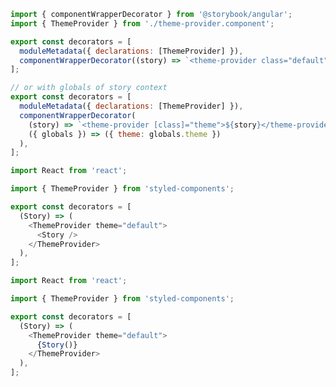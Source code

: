 ```js filename=".storybook/preview.js" renderer="angular" language="ts"
import { componentWrapperDecorator } from '@storybook/angular';
import { ThemeProvider } from './theme-provider.component';

export const decorators = [
  moduleMetadata({ declarations: [ThemeProvider] }),
  componentWrapperDecorator((story) => `<theme-provider class="default">${story}</theme-provider>`),
];

// or with globals of story context
export const decorators = [
  moduleMetadata({ declarations: [ThemeProvider] }),
  componentWrapperDecorator(
    (story) => `<theme-provider [class]="theme">${story}</theme-provider>`,
    ({ globals }) => ({ theme: globals.theme })
  ),
];
```
```js filename=".storybook/preview.js" renderer="react" language="js"
import React from 'react';

import { ThemeProvider } from 'styled-components';

export const decorators = [
  (Story) => (
    <ThemeProvider theme="default">
      <Story />
    </ThemeProvider>
  ),
];
```
```js filename=".storybook/preview.js" renderer="react" language="js" tabTitle="story-function"
import React from 'react';

import { ThemeProvider } from 'styled-components';

export const decorators = [
  (Story) => (
    <ThemeProvider theme="default">
      {Story()}
    </ThemeProvider>
  ),
];
```
